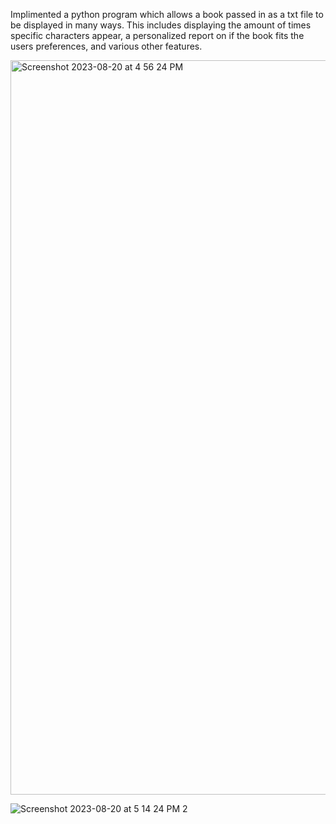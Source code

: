 Implimented a python program which allows a book passed in as a txt file to be displayed in many ways. This includes displaying the amount of times specific characters appear, a personalized report on if the book fits the users preferences, and various other features. 



<img width="1175" alt="Screenshot 2023-08-20 at 4 56 24 PM" src="https://github.com/smyanj/bookbot/assets/95009071/304f95d5-48fd-48e7-b220-e6ae83f48db9">




![Screenshot 2023-08-20 at 5 14 24 PM 2](https://github.com/smyanj/bookbot/assets/95009071/f45cc9c5-8fcd-406c-8573-25cf3fa76363)

